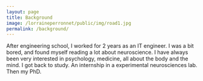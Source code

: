 ```yaml
---
layout: page
title: Background
image: /lorraineperronnet/public/img/road1.jpg
permalink: /background/
---
```


After engineering school, I worked for 2 years as an IT engineer. I was a bit bored, and found myself reading a lot about neuroscience. I have always been very interested in psychology, medicine, all about the body and the mind. I got back to study. An internship in a experimental neurosciences lab. Then my PhD.
